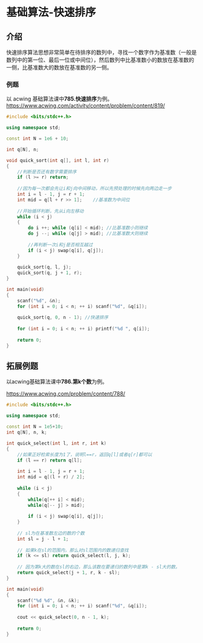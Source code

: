 # 基础算法-快速排序

## 介绍

快速排序算法思想非常简单在待排序的数列中，寻找一个数字作为基准数（一般是数列中的第一位、最后一位或中间位），然后数列中比基准数小的数放在基准数的一侧，比基准数大的数放在基准数的另一侧。

### 例题

以 acwing 基础算法课中**785.快速排序**为例。
https://www.acwing.com/activity/content/problem/content/819/

```c++
#include <bits/stdc++.h>

using namespace std;

const int N = 1e6 + 10;

int q[N], n;

void quick_sort(int q[], int l, int r)
{
    //判断是否还有数字需要排序
    if (l >= r) return;
    
    //因为每一次都会先让i和j向中间移动，所以先预处理的时候先向两边走一步
    int i = l - 1, j = r + 1; 
    int mid = q[l + r >> 1];    //基准数为中间位
    
    //开始循环判断，先从i向左移动
    while (i < j) 
    {
        do i ++; while (q[i] < mid); //比基准数小则继续
        do j --; while (q[j] > mid); //比基准数大则继续
        
        //再判断一次i和j是否相互越过
        if (i < j) swap(q[i], q[j]);
    }
    
    quick_sort(q, l, j);
    quick_sort(q, j + 1, r);
}

int main(void)
{
    scanf("%d", &n);
    for (int i = 0; i < n; ++ i) scanf("%d", &q[i]);
    
    quick_sort(q, 0, n - 1); //快速排序
    
    for (int i = 0; i < n; ++ i) printf("%d ", q[i]);
    
    return 0;
}
```

## 拓展例题

以acwing基础算法课中**786.第k个数**为例。

https://www.acwing.com/problem/content/788/

```c++
#include <bits/stdc++.h>

using namespace std;

const int N = 1e5+10;
int q[N], n, k;

int quick_select(int l, int r, int k)
{
    //如果正好检索长度为1了，说明l==r，返回q[l]或者q[r]都可以
    if (l == r) return q[l];
    
    int i = l - 1, j = r + 1;
    int mid = q[(l + r) / 2];
    
    while (i < j) 
    {
        while(q[++ i] < mid);
        while(q[-- j] > mid);
        
        if (i < j) swap(q[i], q[j]);
    }
    
    // sl为在基准数左边的数的个数
    int sl = j - l + 1;
    
    // 如果k在sl的范围内，那么对sl范围内的数递归查找
    if (k <= sl) return quick_select(l, j, k);
    
    // 因为第k大的数在sl的右边，那么该数在要递归的数列中是第k - sl大的数。
    return quick_select(j + 1, r, k - sl);
}

int main(void)
{
    scanf("%d %d", &n, &k);
    for (int i = 0; i < n; ++ i) scanf("%d", &q[i]);
    
    cout << quick_select(0, n - 1, k);
    
    return 0;
}
```

